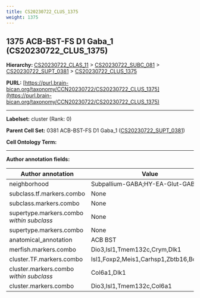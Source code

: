 ```yaml
---
title: CS20230722_CLUS_1375
weight: 1375
---
```

## 1375 ACB-BST-FS D1 Gaba_1 (CS20230722_CLUS_1375)
<b>Hierarchy: </b>
[CS20230722_CLAS_11](../CS20230722_CLAS_11) >
[CS20230722_SUBC_081](../CS20230722_SUBC_081) >
[CS20230722_SUPT_0381](../CS20230722_SUPT_0381) >
[CS20230722_CLUS_1375](../CS20230722_CLUS_1375)

**PURL:** [https://purl.brain-bican.org/taxonomy/CCN20230722/CS20230722_CLUS_1375](https://purl.brain-bican.org/taxonomy/CCN20230722/CS20230722_CLUS_1375)

---


**Labelset:** cluster (Rank: 0)

**Parent Cell Set:** 0381 ACB-BST-FS D1 Gaba_1 ([CS20230722_SUPT_0381](../CS20230722_SUPT_0381))



**Cell Ontology Term:** 

[MARKER GENES.]: #


---

[TRANSFERRED ANNOTATIONS.]: #


[AUTHOR ANNOTATION FIELDS.]: #


**Author annotation fields:**

| Author annotation | Value |
|-------------------|-------|
|neighborhood|Subpallium-GABA;HY-EA-Glut-GABA|
|subclass.tf.markers.combo|None|
|subclass.markers.combo|None|
|supertype.markers.combo _within subclass_|None|
|supertype.markers.combo|None|
|anatomical_annotation|ACB BST|
|merfish.markers.combo|Dio3,Isl1,Tmem132c,Crym,Dlk1|
|cluster.TF.markers.combo|Isl1,Foxp2,Meis1,Carhsp1,Zbtb16,Bcl11b|
|cluster.markers.combo _within subclass_|Col6a1,Dlk1|
|cluster.markers.combo|Dio3,Isl1,Tmem132c,Col6a1|
